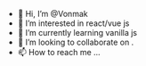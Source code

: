 - 👋 Hi, I’m @Vonmak
- 👀 I’m interested in react/vue js
- 🌱 I’m currently learning vanilla js
- 💞️ I’m looking to collaborate on .
- 📫 How to reach me ...

<!---
Vonmak/Vonmak is a ✨ special ✨ repository because its `README.md` (this file) appears on your GitHub profile.
You can click the Preview link to take a look at your changes.
--->
